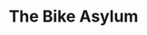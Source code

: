 ---
title: "The Bike Asylum"
url: /town-of-whitchurch-stouffville-stouffville/the-bike-asylum/
shop: Fahrrad
---